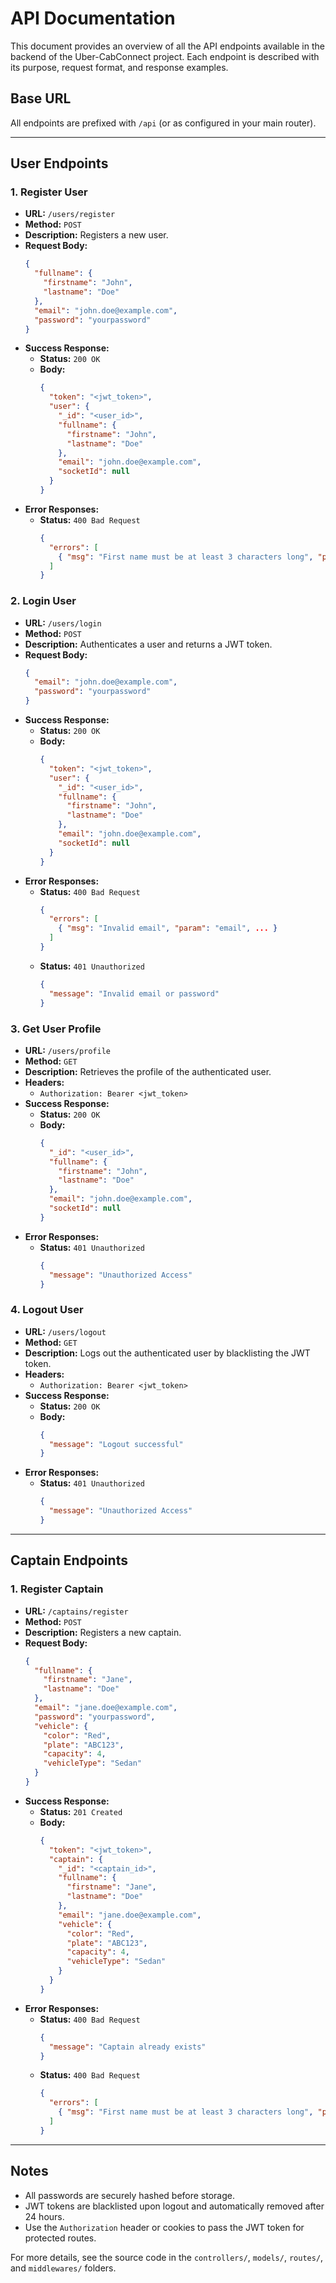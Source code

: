 # API Documentation

This document provides an overview of all the API endpoints available in the backend of the Uber-CabConnect project. Each endpoint is described with its purpose, request format, and response examples.

## Base URL

All endpoints are prefixed with `/api` (or as configured in your main router).

---

## User Endpoints

### 1. Register User

- **URL:** `/users/register`
- **Method:** `POST`
- **Description:** Registers a new user.
- **Request Body:**
  ```json
  {
    "fullname": {
      "firstname": "John",
      "lastname": "Doe"
    },
    "email": "john.doe@example.com",
    "password": "yourpassword"
  }
  ```
- **Success Response:**
  - **Status:** `200 OK`
  - **Body:**
    ```json
    {
      "token": "<jwt_token>",
      "user": {
        "_id": "<user_id>",
        "fullname": {
          "firstname": "John",
          "lastname": "Doe"
        },
        "email": "john.doe@example.com",
        "socketId": null
      }
    }
    ```
- **Error Responses:**
  - **Status:** `400 Bad Request`
    ```json
    {
      "errors": [
        { "msg": "First name must be at least 3 characters long", "param": "fullname.firstname", ... }
      ]
    }
    ```

### 2. Login User

- **URL:** `/users/login`
- **Method:** `POST`
- **Description:** Authenticates a user and returns a JWT token.
- **Request Body:**
  ```json
  {
    "email": "john.doe@example.com",
    "password": "yourpassword"
  }
  ```
- **Success Response:**
  - **Status:** `200 OK`
  - **Body:**
    ```json
    {
      "token": "<jwt_token>",
      "user": {
        "_id": "<user_id>",
        "fullname": {
          "firstname": "John",
          "lastname": "Doe"
        },
        "email": "john.doe@example.com",
        "socketId": null
      }
    }
    ```
- **Error Responses:**
  - **Status:** `400 Bad Request`
    ```json
    {
      "errors": [
        { "msg": "Invalid email", "param": "email", ... }
      ]
    }
    ```
  - **Status:** `401 Unauthorized`
    ```json
    {
      "message": "Invalid email or password"
    }
    ```

### 3. Get User Profile

- **URL:** `/users/profile`
- **Method:** `GET`
- **Description:** Retrieves the profile of the authenticated user.
- **Headers:**
  - `Authorization: Bearer <jwt_token>`
- **Success Response:**
  - **Status:** `200 OK`
  - **Body:**
    ```json
    {
      "_id": "<user_id>",
      "fullname": {
        "firstname": "John",
        "lastname": "Doe"
      },
      "email": "john.doe@example.com",
      "socketId": null
    }
    ```
- **Error Responses:**
  - **Status:** `401 Unauthorized`
    ```json
    {
      "message": "Unauthorized Access"
    }
    ```

### 4. Logout User

- **URL:** `/users/logout`
- **Method:** `GET`
- **Description:** Logs out the authenticated user by blacklisting the JWT token.
- **Headers:**
  - `Authorization: Bearer <jwt_token>`
- **Success Response:**
  - **Status:** `200 OK`
  - **Body:**
    ```json
    {
      "message": "Logout successful"
    }
    ```
- **Error Responses:**
  - **Status:** `401 Unauthorized`
    ```json
    {
      "message": "Unauthorized Access"
    }
    ```

---

## Captain Endpoints

### 1. Register Captain

- **URL:** `/captains/register`
- **Method:** `POST`
- **Description:** Registers a new captain.
- **Request Body:**
  ```json
  {
    "fullname": {
      "firstname": "Jane",
      "lastname": "Doe"
    },
    "email": "jane.doe@example.com",
    "password": "yourpassword",
    "vehicle": {
      "color": "Red",
      "plate": "ABC123",
      "capacity": 4,
      "vehicleType": "Sedan"
    }
  }
  ```
- **Success Response:**
  - **Status:** `201 Created`
  - **Body:**
    ```json
    {
      "token": "<jwt_token>",
      "captain": {
        "_id": "<captain_id>",
        "fullname": {
          "firstname": "Jane",
          "lastname": "Doe"
        },
        "email": "jane.doe@example.com",
        "vehicle": {
          "color": "Red",
          "plate": "ABC123",
          "capacity": 4,
          "vehicleType": "Sedan"
        }
      }
    }
    ```
- **Error Responses:**
  - **Status:** `400 Bad Request`
    ```json
    {
      "message": "Captain already exists"
    }
    ```
  - **Status:** `400 Bad Request`
    ```json
    {
      "errors": [
        { "msg": "First name must be at least 3 characters long", "param": "fullname.firstname", ... }
      ]
    }
    ```

---

## Notes

- All passwords are securely hashed before storage.
- JWT tokens are blacklisted upon logout and automatically removed after 24 hours.
- Use the `Authorization` header or cookies to pass the JWT token for protected routes.

For more details, see the source code in the `controllers/`, `models/`, `routes/`, and `middlewares/` folders.
